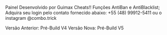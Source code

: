 Painel Desenvolvido por Guimax Cheats!!
Funções AntiBan e AntiBlacklist;
Adquira seu login pelo contato fornecido abaixo:
+55 (48) 99912-5411
ou o instagram
@combo.trick

Versão Anterior: Pré-Build V4
Versão Nova: Pré-Build V5
